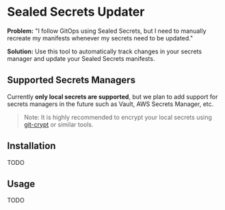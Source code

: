 # Sealed Secrets Updater

**Problem:** "I follow GitOps using Sealed Secrets, but I need to manually recreate my manifests whenever my secrets need to be updated."

**Solution:** Use this tool to automatically track changes in your secrets manager and update your Sealed Secrets manifests.

<!-- START doctoc generated TOC please keep comment here to allow auto update -->
<!-- DON'T EDIT THIS SECTION, INSTEAD RE-RUN doctoc TO UPDATE -->

<!-- END doctoc generated TOC please keep comment here to allow auto update -->

## Supported Secrets Managers

Currently **only local secrets are supported**, but we plan to add support for secrets managers in the future such as Vault, AWS Secrets Manager, etc.

> Note: It is highly recommended to encrypt your local secrets using [git-crypt](https://github.com/AGWA/git-crypt) or similar tools.

## Installation

TODO

## Usage

TODO
